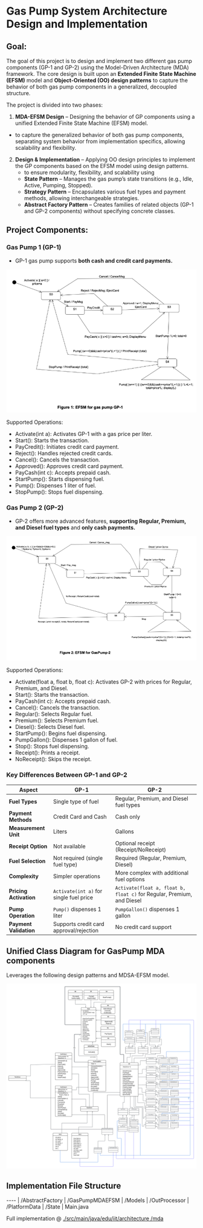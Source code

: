 # Gas Pump System Architecture Design and Implementation

## Goal:
The goal of this project is to design and implement two different gas pump components (GP-1 and GP-2) using the Model-Driven Architecture (MDA) framework. The core design is built upon an **Extended Finite State Machine (EFSM)** model and **Object-Oriented (OO) design patterns** to capture the behavior of both gas pump components in a generalized, decoupled structure.


The project is divided into two phases:
1.	**MDA-EFSM Design** – Designing the behavior of GP components using a unified Extended Finite State Machine (EFSM) model.
   - to capture the generalized behavior of both gas pump components, separating system behavior from implementation specifics, allowing scalability and flexibility.
2.	**Design & Implementation** – Applying OO design principles to implement the GP components based on the EFSM model using design patterns.
    -  to ensure modularity, flexibility, and scalability using 
      - **State Pattern** – Manages the gas pump’s state transitions (e.g., Idle, Active, Pumping, Stopped).
      - **Strategy Pattern** – Encapsulates various fuel types and payment methods, allowing interchangeable strategies.
      - **Abstract Factory Pattern** – Creates families of related objects (GP-1 and GP-2 components) without specifying concrete classes.

## Project Components:

### Gas Pump 1 (GP-1)
- GP-1 gas pump supports **both cash and credit card payments.**

![class_diagram](./Project%20Description/gp1.png)

Supported Operations:
- 	Activate(int a): Activates GP-1 with a gas price per liter.
-	Start(): Starts the transaction.
-	PayCredit(): Initiates credit card payment.
-	Reject(): Handles rejected credit cards.
-	Cancel(): Cancels the transaction.
-	Approved(): Approves credit card payment.
-	PayCash(int c): Accepts prepaid cash.
-	StartPump(): Starts dispensing fuel.
-	Pump(): Dispenses 1 liter of fuel.
-	StopPump(): Stops fuel dispensing.

### Gas Pump 2 (GP-2)
- GP-2 offers more advanced features, **supporting Regular, Premium, and Diesel fuel types** and **only cash payments.**

![class_diagram](./Project%20Description/gp2.png)

Supported Operations:
-	Activate(float a, float b, float c): Activates GP-2 with prices for Regular, Premium, and Diesel.
-	Start(): Starts the transaction.
-	PayCash(int c): Accepts prepaid cash.
-	Cancel(): Cancels the transaction.
-	Regular(): Selects Regular fuel.
-	Premium(): Selects Premium fuel.
-	Diesel(): Selects Diesel fuel.
-	StartPump(): Begins fuel dispensing.
-	PumpGallon(): Dispenses 1 gallon of fuel.
-	Stop(): Stops fuel dispensing.
-	Receipt(): Prints a receipt.
-	NoReceipt(): Skips the receipt.

### Key Differences Between GP-1 and GP-2

| **Aspect**            | **GP-1**                                         | **GP-2**                                      |
|----------------------|---------------------------------------------------|----------------------------------------------|
| **Fuel Types**       | Single type of fuel                               | Regular, Premium, and Diesel fuel types      |
| **Payment Methods**  | Credit Card and Cash                              | Cash only                                    |
| **Measurement Unit** | Liters                                            | Gallons                                      |
| **Receipt Option**   | Not available                                     | Optional receipt (Receipt/NoReceipt)        |
| **Fuel Selection**   | Not required (single fuel type)                    | Required (Regular, Premium, Diesel)         |
| **Complexity**       | Simpler operations                                | More complex with additional fuel options   |
| **Pricing Activation** | `Activate(int a)` for single fuel price           | `Activate(float a, float b, float c)` for Regular, Premium, and Diesel |
| **Pump Operation**   | `Pump()` dispenses 1 liter                        | `PumpGallon()` dispenses 1 gallon           |
| **Payment Validation** | Supports credit card approval/rejection           | No credit card support                      |

## Unified Class Diagram for GasPump MDA components
Leverages the following design patterns and MDSA-EFSM model.

![class_diagram](./Project%20Description/unified-class-diagram.png)


## Implementation File Structure

---- | /AbstractFactory
     | /GasPumpMDAEFSM
     | /Models
     | /OutProcessor
     | /PlatformData
     | /State
     | Main.java

Full implementation @ [./src/main/java/edu/iit/architecture /mda](https://github.com/pkErbynn/software-architecture-gasPump-EFSM-design/tree/main/src/main/java/edu/iit/architecture/mda)
